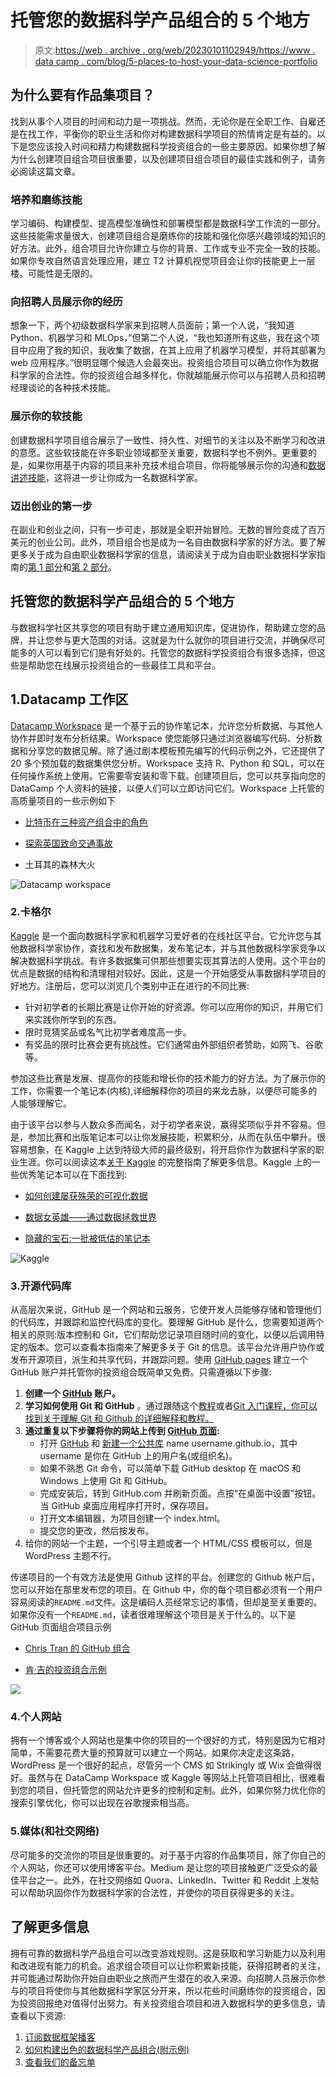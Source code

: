 # 托管您的数据科学产品组合的 5 个地方

> 原文:[https://web . archive . org/web/20230101102949/https://www . data camp . com/blog/5-places-to-host-your-data-science-portfolio](https://web.archive.org/web/20230101102949/https://www.datacamp.com/blog/5-places-to-host-your-data-science-portfolio)

## 为什么要有作品集项目？

找到从事个人项目的时间和动力是一项挑战。然而，无论你是在全职工作、自雇还是在找工作，平衡你的职业生活和你对构建数据科学项目的热情肯定是有益的。以下是您应该投入时间和精力构建数据科学投资组合的一些主要原因。如果你想了解为什么创建项目组合项目很重要，以及创建项目组合项目的最佳实践和例子，请务必阅读这篇文章。

### 培养和磨练技能

学习编码、构建模型、提高模型准确性和部署模型都是数据科学工作流的一部分。这些技能需求量很大，创建项目组合是磨练你的技能和强化你感兴趣领域的知识的好方法。此外，组合项目允许你建立与你的背景、工作或专业不完全一致的技能。如果你专攻自然语言处理应用，建立 T2 计算机视觉项目会让你的技能更上一层楼。可能性是无限的。

### 向招聘人员展示你的经历

想象一下，两个初级数据科学家来到招聘人员面前；第一个人说，“我知道 Python、机器学习和 MLOps，”但第二个人说，“我也知道所有这些，我在这个项目中应用了我的知识，我收集了数据，在其上应用了机器学习模型，并将其部署为 web 应用程序。”很明显哪个候选人会最突出。投资组合项目可以确立你作为数据科学家的合法性。你的投资组合越多样化，你就越能展示你可以与招聘人员和招聘经理谈论的各种技术技能。

### 展示你的软技能

创建数据科学项目组合展示了一致性、持久性、对细节的关注以及不断学习和改进的意愿。这些软技能在许多职业领域都至关重要，数据科学也不例外。更重要的是，如果你用基于内容的项目来补充技术组合项目，你将能够展示你的沟通和[数据讲述技能](https://web.archive.org/web/20221103183746/https://www.datacamp.com/podcast/effective-data-storytelling-how-to-turn-insights-into-actions)，这将进一步让你成为一名数据科学家。

### 迈出创业的第一步

在副业和创业之间，只有一步可走，那就是全职开始冒险。无数的冒险变成了百万美元的创业公司。此外，项目组合也是成为一名自由数据科学家的好方法。要了解更多关于成为自由职业数据科学家的信息，请阅读关于成为自由职业数据科学家指南的[第 1 部分](https://web.archive.org/web/20221103183746/https://www.datacamp.com/blog/how-to-become-a-freelance-data-scientist-pt1)和[第 2 部分](https://web.archive.org/web/20221103183746/https://www.datacamp.com/blog/how-to-become-a-freelance-data-scientist-pt-2)。

## 托管您的数据科学产品组合的 5 个地方

与数据科学社区共享您的项目有助于建立通用知识库，促进协作，帮助建立您的品牌，并让您参与更大范围的对话。这就是为什么就你的项目进行交流，并确保尽可能多的人可以看到它们是有好处的。托管您的数据科学投资组合有很多选择，但这些是帮助您在线展示投资组合的一些最佳工具和平台。

## 1.Datacamp 工作区

[Datacamp Workspace](https://web.archive.org/web/20221103183746/https://www.datacamp.com/workspace) 是一个基于云的协作笔记本，允许您分析数据、与其他人协作并即时发布分析结果。Workspace 使您能够只通过浏览器编写代码、分析数据和分享您的数据见解。除了通过剧本模板预先编写的代码示例之外，它还提供了 20 多个预加载的数据集供您分析。Workspace 支持 R、Python 和 SQL，可以在任何操作系统上使用。它需要零安装和零下载。创建项目后，您可以共享指向您的 DataCamp 个人资料的链接，以便人们可以立即访问它们。Workspace 上托管的高质量项目的一些示例如下

*   [比特币在三种资产组合中的角色](https://web.archive.org/web/20221103183746/https://app.datacamp.com/workspace/w/21cc7714-89b7-48e4-b1b3-7733e95e536a#the-role-of-bitcoin-in-a-3-asset-portfolio)

*   [探索英国致命交通事故](https://web.archive.org/web/20221103183746/https://app.datacamp.com/workspace/w/39b1c5ff-f516-4e84-af83-04d8ea361642)

*   土耳其的森林大火

![Datacamp workspace](../Images/a4a4435fb7d4133a6647162ad6384a9b.png)

### 2.卡格尔

[Kaggle](https://web.archive.org/web/20221103183746/https://www.datacamp.com/blog/what-is-kaggle) 是一个面向数据科学家和机器学习爱好者的在线社区平台。它允许您与其他数据科学家协作，查找和发布数据集，发布笔记本，并与其他数据科学家竞争以解决数据科学挑战。有许多数据集可供那些想要实现其算法的人使用。这个平台的优点是数据的结构和清理相对较好。因此，这是一个开始感受从事数据科学项目的好地方。注册后，您可以浏览几个类别中正在进行的不同比赛:

*   针对初学者的长期比赛是让你开始的好资源。你可以应用你的知识，并用它们来实践你所学到的东西。
*   限时竞猜奖品或名气比初学者难度高一步。
*   有奖品的限时比赛会更有挑战性。它们通常由外部组织者赞助，如网飞、谷歌等。

参加这些比赛是发展、提高你的技能和增长你的技术能力的好方法。为了展示你的工作，你需要一个笔记本(内核),详细解释你的项目的来龙去脉，以便尽可能多的人能够理解它。

由于该平台以参与人数众多而闻名，对于初学者来说，赢得奖项似乎并不容易。但是，参加比赛和出版笔记本可以让你发展技能，积累积分，从而在队伍中攀升。很容易想象，在 Kaggle 上达到特级大师的最终级别，将开启你作为数据科学家的职业生涯。你可以阅读这本[关于 Kaggle](https://web.archive.org/web/20221103183746/https://www.datacamp.com/blog/kaggle-competitions-the-complete-guide) 的完整指南了解更多信息。Kaggle 上的一些优秀笔记本可以在下面找到:

*   [如何创建屡获殊荣的可视化数据](https://web.archive.org/web/20221103183746/https://www.kaggle.com/code/andresionek/how-to-create-award-winning-data-visualizations/notebook)

*   [数据女英雄——通过数据拯救世界](https://web.archive.org/web/20221103183746/https://www.kaggle.com/code/carodias/data-heroines-saving-the-world-through-data/notebook)

*   [隐藏的宝石:一批被低估的笔记本](https://web.archive.org/web/20221103183746/https://www.kaggle.com/code/headsortails/hidden-gems-a-collection-of-underrated-notebooks)

![Kaggle](../Images/fceb56356c4f5f35ea84d69a820acbbc.png)

### 3.开源代码库

从高层次来说，GitHub 是一个网站和云服务，它使开发人员能够存储和管理他们的代码库，并跟踪和监控代码库的变化。要理解 GitHub 是什么，您需要知道两个相关的原则:版本控制和 Git，它们帮助您记录项目随时间的变化，以便以后调用特定的版本。您可以查看本指南来了解更多关于 Git 的信息。该平台允许用户协作或发布开源项目，派生和共享代码，并跟踪问题。使用 [GitHub pages](https://web.archive.org/web/20221103183746/https://pages.github.com/) 建立一个 GitHub 账户并托管你的投资组合既简单又免费。只需遵循以下步骤:

1.  **创建一个 [GitHub](https://web.archive.org/web/20221103183746/https://github.com/) 账户。**
2.  **学习如何使用 Git 和 GitHub** 。通过跟随这个[教程](https://web.archive.org/web/20221103183746/https://www.datacamp.com/tutorial/github-and-git-tutorial-for-beginners)或者[Git 入门课程，你可以找到关于理解 Git 和 Github 的详细解释和教程。](https://web.archive.org/web/20221103183746/https://www.datacamp.com/courses/introduction-to-git)
3.  **通过重复以下步骤将你的网站上传到 [GitHub 页面](https://web.archive.org/web/20221103183746/https://pages.github.com/):**
    *   打开 [GitHub](https://web.archive.org/web/20221103183746/https://github.com/) 和 [新建一个公共库](https://web.archive.org/web/20221103183746/https://github.com/new) name username.github.io，其中 username 是你在 GitHub 上的用户名(或组织名)。
    *   如果不熟悉 Git 命令，可以简单下载 GitHub desktop 在 macOS 和 Windows 上使用 Git 和 GitHub。
    *   完成安装后，转到 GitHub.com 并刷新页面。点按“在桌面中设置”按钮。当 GitHub 桌面应用程序打开时，保存项目。
    *   打开文本编辑器，为项目创建一个 index.html。
    *   提交您的更改，然后按发布。
4.  给你的网站一个主题，一个引导主题或者一个 HTML/CSS 模板可以，但是 WordPress 主题不行。

传递项目的一个有效方法是使用 Github 这样的平台。创建您的 Github 帐户后，您可以开始在那里发布您的项目。在 Github 中，你的每个项目都必须有一个用户容易阅读的`README.md`文件。这是编码人员经常忘记的事情，但却是至关重要的。如果你没有一个`README.md`，读者很难理解这个项目是关于什么的。以下是 GitHub 页面组合项目示例

*   [Chris Tran 的 GitHub 组合](https://web.archive.org/web/20221103183746/https://chriskhanhtran.github.io/minimal-portfolio)

*   [肯·吉的投资组合示例](https://web.archive.org/web/20221103183746/https://playingnumbers.github.io/Ken_Portfolio)

![](../Images/79ec975b592a7e71c7a43afe5e7ca2a7.png)

### 4.个人网站

拥有一个博客或个人网站也是集中你的项目的一个很好的方式，特别是因为它相对简单，不需要花费大量的预算就可以建立一个网站。如果你决定走这条路，WordPress 是一个很好的起点，尽管另一个 CMS 如 Strikingly 或 Wix 会做得很好。虽然与在 DataCamp Workspace 或 Kaggle 等网站上托管项目相比，很难看到您的项目，但托管您的网站允许更多的控制和定制。此外，如果你努力优化你的搜索引擎优化，你可以出现在谷歌搜索相当高。

### 5.媒体(和社交网络)

尽可能多的交流你的项目是很重要的。对于基于内容的作品集项目，除了你自己的个人网站，你还可以使用博客平台。Medium 是让您的项目接触更广泛受众的最佳平台之一。此外，在社交网络如 Quora、LinkedIn、Twitter 和 Reddit 上发帖可以帮助巩固你作为数据科学家的合法性，并使你的项目获得更多的关注。

## 了解更多信息

拥有可靠的数据科学产品组合可以改变游戏规则。这是获取和学习新能力以及利用和改进现有能力的机会。追求组合项目可以让你积累新技能，获得招聘者的关注，并可能通过帮助你开始自由职业之旅而产生潜在的收入来源。向招聘人员展示你参与的项目将使你与其他数据科学家区分开来，所以花些时间磨练你的投资组合，因为投资回报绝对值得付出努力。有关投资组合项目和进入数据科学的更多信息，请查看以下资源:

1.  [订阅数据框架播客](https://web.archive.org/web/20221103183746/https://www.datacamp.com/podcast)
2.  [如何构建出色的数据科学产品组合(附示例)](https://web.archive.org/web/20221103183746/https://www.datacamp.com/blog/how-to-build-a-great-data-science-portfolio-with-examples)
3.  [查看我们的备忘单](https://web.archive.org/web/20221103183746/https://www.datacamp.com/cheat-sheet)